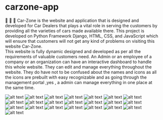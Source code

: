 # carzone-app


:blue_car:
:car:
:red_car:
Car-Zone is the website and application that is designed and developed for Car Dealers that plays a vital role in serving the customers by providing all the varieties of cars made available there. This project is developed on Python Framework Django, HTML, CSS, and JavaScript which will ensure that customers will not get any kind of problems on visiting this website Car-Zone.  
This website is fully dynamic designed and developed as per all the requirements of valuable customers need. 
An Admin or an employee of a company or an organization can have an interactive dashboard to handle this whole website. They can edit and manage everything throughout the website. They do have not to be confused about the names and icons as all the icons are prebuilt with easy recognizable and as going through the management  portal ,yes , a admin can manage everything in one place at the same time. 

![alt text](https://github.com/Sauravkrrathaur99/carzone-app/blob/master/website%20preview%20images/preview1.png?raw=true)
![alt text](https://github.com/Sauravkrrathaur99/carzone-app/blob/master/website%20preview%20images/preview2.png?raw=true)
![alt text](https://github.com/Sauravkrrathaur99/carzone-app/blob/master/website%20preview%20images/preview3.png?raw=true)
![alt text](https://github.com/Sauravkrrathaur99/carzone-app/blob/master/website%20preview%20images/preview4.png?raw=true)
![alt text](https://github.com/Sauravkrrathaur99/carzone-app/blob/master/website%20preview%20images/preview5.png?raw=true)
![alt text](https://github.com/Sauravkrrathaur99/carzone-app/blob/master/website%20preview%20images/preview6.png?raw=true)
![alt text](https://github.com/Sauravkrrathaur99/carzone-app/blob/master/website%20preview%20images/preview7.png?raw=true)
![alt text](https://github.com/Sauravkrrathaur99/carzone-app/blob/master/website%20preview%20images/preview8.png?raw=true)
![alt text](https://github.com/Sauravkrrathaur99/carzone-app/blob/master/website%20preview%20images/preview9.png?raw=true)
![alt text](https://github.com/Sauravkrrathaur99/carzone-app/blob/master/website%20preview%20images/preview10.png?raw=true)
![alt text](https://github.com/Sauravkrrathaur99/carzone-app/blob/master/website%20preview%20images/preview11.png?raw=true)
![alt text](https://github.com/Sauravkrrathaur99/carzone-app/blob/master/website%20preview%20images/preview12.png?raw=true)
![alt text](https://github.com/Sauravkrrathaur99/carzone-app/blob/master/website%20preview%20images/preview13.png?raw=true)
![alt text](https://github.com/Sauravkrrathaur99/carzone-app/blob/master/website%20preview%20images/preview14.png?raw=true)
![alt text](https://github.com/Sauravkrrathaur99/carzone-app/blob/master/website%20preview%20images/preview15.png?raw=true)
![alt text](https://github.com/Sauravkrrathaur99/carzone-app/blob/master/website%20preview%20images/preview16.png?raw=true)
![alt text](https://github.com/Sauravkrrathaur99/carzone-app/blob/master/website%20preview%20images/preview17.png?raw=true)
![alt text](https://github.com/Sauravkrrathaur99/carzone-app/blob/master/website%20preview%20images/preview18.png?raw=true)
![alt text](https://github.com/Sauravkrrathaur99/carzone-app/blob/master/website%20preview%20images/preview19.png?raw=true)
![alt text](https://github.com/Sauravkrrathaur99/carzone-app/blob/master/website%20preview%20images/preview20.png?raw=true)
![alt text](https://github.com/Sauravkrrathaur99/carzone-app/blob/master/website%20preview%20images/preview21.png?raw=true)
![alt text](https://github.com/Sauravkrrathaur99/carzone-app/blob/master/website%20preview%20images/preview22.png?raw=true)

